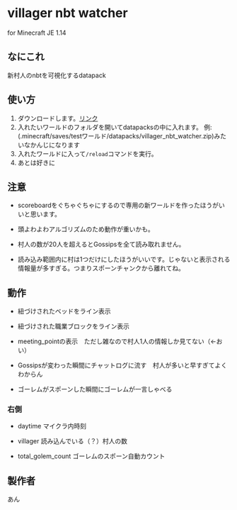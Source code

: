 # villager nbt watcher

for Minecraft JE 1.14

## なにこれ

新村人のnbtを可視化するdatapack

## 使い方

1. ダウンロードします。[リンク](https://github.com/ankoton/villager_nbt_watcher/releases/download/0.0.1/villager_nbt_watcher.zip)
2. 入れたいワールドのフォルダを開いてdatapacksの中に入れます。
  例: (.minecraft/saves/testワールド/datapacks/villager_nbt_watcher.zip)みたいなかんじになります
3. 入れたワールドに入って`/reload`コマンドを実行。
4. あとは好きに


## 注意

- scoreboardをぐちゃぐちゃにするので専用の新ワールドを作ったほうがいいと思います。

- 頭よわよわアルゴリズムのため動作が重いかも。　　

- 村人の数が20人を超えるとGossipsを全て読み取れません。

- 読み込み範囲内に村は1つだけにしたほうがいいです。じゃないと表示される情報量が多すぎる。つまりスポーンチャンクから離れてね。

## 動作

- 紐づけされたベッドをライン表示　　

- 紐づけされた職業ブロックをライン表示　　

- meeting_pointの表示　ただし雑なので村人1人の情報しか見てない（←おい）　　

- Gossipsが変わった瞬間にチャットログに流す　村人が多いと早すぎてよくわからん　　

- ゴーレムがスポーンした瞬間にゴーレムが一言しゃべる

### 右側

- daytime マイクラ内時刻　　

- villager 読み込んでいる（？）村人の数　　

- total_golem_count ゴーレムのスポーン自動カウント　　


## 製作者
あん
